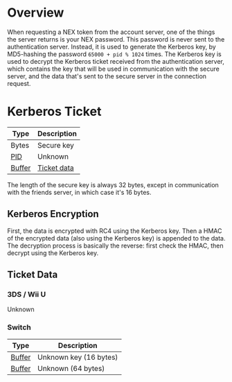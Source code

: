 # Overview
When requesting a NEX token from the account server, one of the things the server returns is your NEX password. This password is never sent to the authentication server. Instead, it is used to generate the Kerberos key, by MD5-hashing the password `65000 + pid % 1024` times. The Kerberos key is used to decrypt the Kerberos ticket received from the authentication server, which contains the key that will be used in communication with the secure server, and the data that's sent to the secure server in the connection request.

# Kerberos Ticket
| Type | Description |
| --- | --- |
| Bytes | Secure key |
| [PID] | Unknown |
| [Buffer] | [Ticket data](#ticket-data) |

The length of the secure key is always 32 bytes, except in communication with the friends server, in which case it's 16 bytes.

## Kerberos Encryption
First, the data is encrypted with RC4 using the Kerberos key. Then a HMAC of the encrypted data (also using the Kerberos key) is appended to the data. The decryption process is basically the reverse: first check the HMAC, then decrypt using the Kerberos key.

## Ticket Data
### 3DS / Wii U
Unknown

### Switch
| Type | Description |
| --- | --- |
| [Buffer] | Unknown key (16 bytes) |
| [Buffer] | Unknown (64 bytes) |

[Buffer]: NEX-Common-Types#buffer
[PID]: NEX-Common-Types#pid
